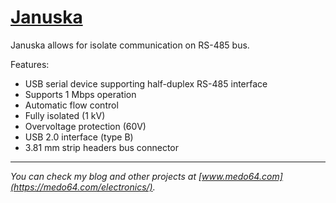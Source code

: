 [Januska](https://medo64.com/januska/)
======================================

Januska allows for isolate communication on RS-485 bus.

Features:
* USB serial device supporting half-duplex RS-485 interface
* Supports 1 Mbps operation
* Automatic flow control
* Fully isolated (1 kV)
* Overvoltage protection (60V)
* USB 2.0 interface (type B)
* 3.81 mm strip headers bus connector

---
*You can check my blog and other projects at [www.medo64.com](https://medo64.com/electronics/).*
